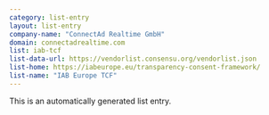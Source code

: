```yaml
---
category: list-entry
layout: list-entry
company-name: "ConnectAd Realtime GmbH"
domain: connectadrealtime.com
list: iab-tcf
list-data-url: https://vendorlist.consensu.org/vendorlist.json
list-home: https://iabeurope.eu/transparency-consent-framework/
list-name: "IAB Europe TCF"
---
```


This is an automatically generated list entry.
